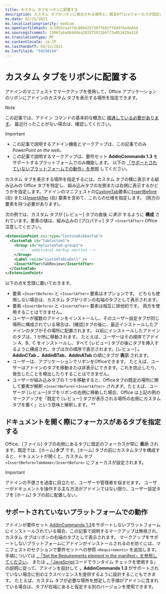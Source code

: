 ```yaml
---
title: カスタム タブをリボンに配置する
description: カスタム タブがリボンに表示される場所と、既定Officeフォーカスが設定されているかどうかを制御する方法について説明します。
ms.date: 02/25/2021
ms.localizationpriority: medium
ms.openlocfilehash: 3c1955caaf7dc8004257307fb41f33ddfbaded4d
ms.sourcegitcommit: 1306faba8694dea203373972b6ff2e852429a119
ms.translationtype: MT
ms.contentlocale: ja-JP
ms.lasthandoff: 09/12/2021
ms.locfileid: "59150144"
---
```

# <a name="position-a-custom-tab-on-the-ribbon"></a>カスタム タブをリボンに配置する

アドインのマニフェストでマークアップを使用して、Office アプリケーションのリボンにアドインのカスタム タブを表示する場所を指定できます。

> [!NOTE]
> この記事では、アドイン コマンドの基本的な概念に [精通している必要があります](add-in-commands.md)。 最近行ったことがない場合は、確認してください。

> [!IMPORTANT]
>
> - この記事で説明するアドイン機能とマークアップは、この記事でのみ *PowerPoint on the web。*
> - この記事で説明するマークアップは、要件セット **AddinCommands 1.3** をサポートするプラットフォームでのみ機能します。 以下の [「サポートされていないプラットフォームでの動作」を参照](#behavior-on-unsupported-platforms) してください。

カスタム タブを表示する場所を指定するには、カスタム タブの横に表示する組み込みの Office タブを特定し、組み込みタブの左側または右側に表示するかどうかを指定します。アドインのマニフェストの[CustomTab](../reference/manifest/customtab.md)要素に[InsertBefore](../reference/manifest/customtab.md#insertbefore) (左) または[InsertAfter](../reference/manifest/customtab.md#insertafter) (右) 要素を含めて、これらの仕様を指定します。 (両方の要素を持つ必要があります)。

次の例では、カスタム タブが [レビュー] タブの直後 *に表示* するように **構成** されています。要素の値は、組み込みの [プロパティ] タブ `<InsertAfter>` Office注意してください。 

```xml
<ExtensionPoint xsi:type="ContosoRibbonTab">
  <CustomTab id="TabCustom1">
    <Group id="myCustomTab.group1">
       <!-- additional markup omitted -->
    </Group>
    <Label resid="customTabLabel1" />
    <InsertAfter>TabReview</InsertAfter>
  </CustomTab>
</ExtensionPoint>
```

以下の点を念頭に置いておきます。

- 要素  `<InsertBefore>` と  `<InsertAfter>` 要素はオプションです。 どちらも使用しない場合は、カスタム タブがリボンの右端のタブとして表示されます。
- 要素  `<InsertBefore>` と  `<InsertAfter>` 要素は相互に排他的です。 両方を使用することはできません。
- ユーザーが複数のアドインをインストールし、そのユーザー設定タブが同じ場所に構成されている場合は、[確認]タブの後に、最近インストールしたアドインのタブがその場所に配置されます。 以前にインストールしたアドインのタブは、1 か所に移動されます。 たとえば、ユーザーはその順序でアドイン A、B、C をインストールし、すべて [レビュー] タブの後にタブを挿入するように構成され、タブは次の順序で表示されます。[レビュー] **、AddinCTab** **、AddinBTab、AddinATab** の順にタブが **表示** されます。
- ユーザーは、アプリケーションでリボンをOfficeできます。 たとえば、ユーザーはアドインのタブを移動または非表示にできます。これを防止したり、発生したことを検出したりすることはできません。
- ユーザーが組み込みタブの 1 つを移動すると、Officeタブの既定の場所に関して要素が解釈 `<InsertBefore>` `<InsertAfter>` *されます*。たとえば、ユーザーが [レビュー]タブをリボンの右側に移動した場合、Office は上記の例のマークアップを「既定で [レビュー] タブが表示される場所の右側にカスタム タブを置く」という意味と解釈します。 **

## <a name="specifying-which-tab-has-focus-when-the-document-opens"></a>ドキュメントを開く際にフォーカスがあるタブを指定する

Office、[ファイル] タブの右側にあるタブに既定のフォーカスが常に **表示** されます。既定では、[ホーム]**タブ** です。[ホーム] タブの前にカスタムタブを構成すると、ドキュメントが開くと、カスタム タブ `<InsertBefore>TabHome</InsertBefore>` にフォーカスが設定されます。

> [!IMPORTANT]
> アドインの不便さを過度に目立たせ、ユーザーや管理者を悩ませます。 ユーザーがドキュメントを操作する主な方法がアドインではない限り、ユーザー設定タブを [ホーム] タブの前に配置しない。

## <a name="behavior-on-unsupported-platforms"></a>サポートされていないプラットフォームでの動作

アドインが要件セット [AddinCommands 1.3](../reference/requirement-sets/add-in-commands-requirement-sets.md)をサポートしないプラットフォームにインストールされている場合、この記事で説明するマークアップは無視され、カスタム タブはリボンの右端のタブとして表示されます。 マークアップをサポートしないプラットフォームにアドインがインストールされるのを防ぐには、マニフェストのセクションで要件セットへの参照 `<Requirements>` を追加します。 手順については [、「Set the Requirements element in the manifest」を参照してください](../develop/specify-office-hosts-and-api-requirements.md#set-the-requirements-element-in-the-manifest)。 または [、「JavaScript](../develop/specify-office-hosts-and-api-requirements.md#use-runtime-checks-in-your-javascript-code)コードでランタイム チェックを使用する」の説明に従って、アドインを設計して **、AddinCommands 1.3** がサポートされていない場合に別のエクスペリエンスを提供するように設計することもできます。 たとえば、カスタム タブが必要な場所を想定した手順がアドインに含まれている場合は、タブが右端にあると仮定する別のバージョンを使用できます。
